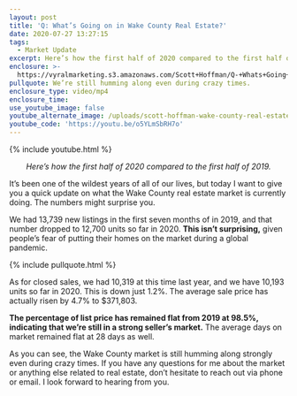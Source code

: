 ```yaml
---
layout: post
title: 'Q: What’s Going on in Wake County Real Estate?'
date: 2020-07-27 13:27:15
tags:
  - Market Update
excerpt: Here’s how the first half of 2020 compared to the first half of 2019.
enclosure: >-
  https://vyralmarketing.s3.amazonaws.com/Scott+Hoffman/Q-+Whats+Going+on+in+Wake+County+Real+Estate_.mp4
pullquote: We’re still humming along even during crazy times.
enclosure_type: video/mp4
enclosure_time:
use_youtube_image: false
youtube_alternate_image: /uploads/scott-hoffman-wake-county-real-estate-market-update-yt.jpg
youtube_code: 'https://youtu.be/o5YLmSbRH7o'
---
```


{% include youtube.html %}

<p style="text-align: center;"><em>Here’s how the first half of 2020 compared to the first half of 2019.</em></p>

It’s been one of the wildest years of all of our lives, but today I want to give you a quick update on what the Wake County real estate market is currently doing. The numbers might surprise you.

We had 13,739 new listings in the first seven months of in 2019, and that number dropped to 12,700 units so far in 2020. **This isn’t surprising,** given people’s fear of putting their homes on the market during a global pandemic.

{% include pullquote.html %}

As for closed sales, we had 10,319 at this time last year, and we have 10,193 units so far in 2020. This is down just 1.2%. The average sale price has actually risen by 4.7% to $371,803.

**The percentage of list price has remained flat from 2019 at 98.5%, indicating that we’re still in a strong seller’s market.** The average days on market remained flat at 28 days as well.

As you can see, the Wake County market is still humming along strongly even during crazy times. If you have any questions for me about the market or anything else related to real estate, don’t hesitate to reach out via phone or email. I look forward to hearing from you.
